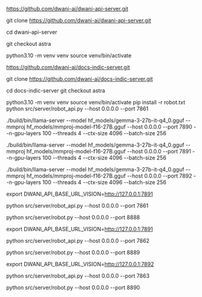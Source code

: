 

https://github.com/dwani-ai/dwani-api-server.git

git clone https://github.com/dwani-ai/dwani-api-server.git

cd dwani-api-server

git checkout astra


python3.10 -m venv venv
source venv/bin/activate


https://github.com/dwani-ai/docs-indic-server.git

git clone https://github.com/dwani-ai/docs-indic-server.git

cd docs-indic-server
git checkout astra


python3.10 -m venv venv
source venv/bin/activate
pip install -r robot.txt
python src/server/robot_api.py --host 0.0.0.0 --port 7861


 ./build/bin/llama-server   --model hf_models/gemma-3-27b-it-q4_0.gguf  --mmproj hf_models/mmproj-model-f16-27B.gguf  --host 0.0.0.0   --port 7890   --n-gpu-layers 100   --threads 4   --ctx-size 4096   --batch-size 256


 ./build/bin/llama-server   --model hf_models/gemma-3-27b-it-q4_0.gguf  --mmproj hf_models/mmproj-model-f16-27B.gguf  --host 0.0.0.0   --port 7891   --n-gpu-layers 100   --threads 4   --ctx-size 4096   --batch-size 256


 ./build/bin/llama-server   --model hf_models/gemma-3-27b-it-q4_0.gguf  --mmproj hf_models/mmproj-model-f16-27B.gguf  --host 0.0.0.0   --port 7892   --n-gpu-layers 100   --threads 4   --ctx-size 4096   --batch-size 256



export DWANI_API_BASE_URL_VISION=http://127.0.0.1:7891


python src/server/robot_api.py --host 0.0.0.0 --port 7861



python src/server/robot.py --host 0.0.0.0 --port 8888


export DWANI_API_BASE_URL_VISION=http://127.0.0.1:7891

python src/server/robot_api.py --host 0.0.0.0 --port 7862


python src/server/robot.py --host 0.0.0.0 --port 8889


export DWANI_API_BASE_URL_VISION=http://127.0.0.1:7892

python src/server/robot_api.py --host 0.0.0.0 --port 7863


python src/server/robot.py --host 0.0.0.0 --port 8890

